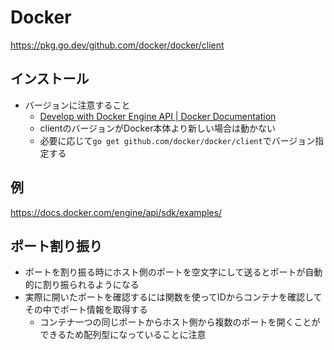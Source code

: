 # Docker

https://pkg.go.dev/github.com/docker/docker/client

## インストール
- バージョンに注意すること
    - [Develop with Docker Engine API | Docker Documentation](https://docs.docker.com/engine/api/#versioned-api-and-sdk)
    - clientのバージョンがDocker本体より新しい場合は動かない
    - 必要に応じて`go get github.com/docker/docker/client`でバージョン指定する

## 例
https://docs.docker.com/engine/api/sdk/examples/

## ポート割り振り
- ポートを割り振る時にホスト側のポートを空文字にして送るとポートが自動的に割り振られるようになる
- 実際に開いたポートを確認するには関数を使ってIDからコンテナを確認してその中でポート情報を取得する
  - コンテナ一つの同じポートからホスト側から複数のポートを開くことができるため配列型になっていることに注意
